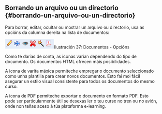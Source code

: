 ## Borrando un arquivo ou un directorio {#borrando-un-arquivo-ou-un-directorio}

Para borrar, editar, ocultar ou mostrar un arquivo ou directorio, usa as opcións da columna dereita na lista de documentos:

![](../assets/images45.png)Ilustración 37: Documentos - Opcións

Como te darías de conta, as iconas varían dependendo do tipo de documento. Os documentos HTML ofrecen máis posibilidades.

A icona de varita máxica permiteche empregar o documento seleccionado como unha plantilla para crear novos documentos. Esto fai moi fácil asegurar un estilo visual consistente para todos os documentos do mesmo curso.

A icona de PDF permiteche exportar o documento en formato PDF. Esto pode ser particularmente útil se desexas ler o teu curso no tren ou no avión, onde non teñas aceso á túa plataforma e-learning.
